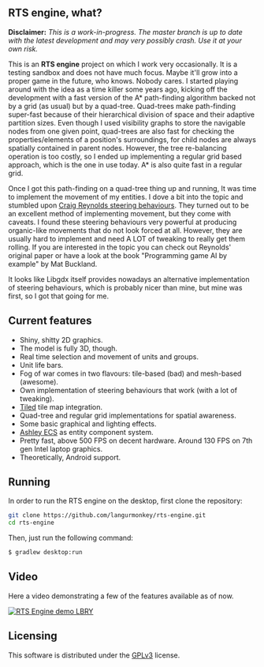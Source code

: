## RTS engine, what?
**Disclaimer:** _This is a work-in-progress. The master branch is up to date with the latest development and may very possibly crash. Use it at your own risk._

This is an **RTS engine** project on which I work very occasionally. It is a testing sandbox and does not have much focus. Maybe it'll grow into a proper game in the future, who knows. Nobody cares.
I started playing around with the idea as a time killer some years ago, kicking off the development with a fast version of the A* path-finding algorithm backed not by a grid (as usual) but by a quad-tree. Quad-trees make path-finding super-fast because of their hierarchical division of space and their adaptive partition sizes. Even though I used visibility graphs to store the navigable nodes from one given point, quad-trees are also fast for checking the properties/elements of a position's surroundings, for child nodes are always spatially contained in parent nodes. However, the tree re-balancing operation is too costly, so I ended up implementing a regular grid based approach, which is the one in use today. A* is also quite fast in a regular grid.

Once I got this path-finding on a quad-tree thing up and running, It was time to implement the movement of my entities. I dove a bit into the topic and stumbled upon [Craig Reynolds steering behaviours](http://www.red3d.com/cwr/papers/1999/gdc99steer.html). They turned out to be an excellent method of implementing movement, but they come with caveats. I found these steering behaviours very powerful at producing organic-like movements that do not look forced at all. However, they are usually hard to implement and need A LOT of tweaking to really get them rolling. If you are interested in the topic you can check out Reynolds' original paper or have a look at the book "Programming game AI by example" by Mat Buckland.

It looks like Libgdx itself provides nowadays an alternative implementation of steering behaviours, which is probably nicer than mine, but mine was first, so I got that going for me.

## Current features
- Shiny, shitty 2D graphics.
- The model is fully 3D, though.
- Real time selection and movement of units and groups.
- Unit life bars.
- Fog of war comes in two flavours: tile-based (bad) and mesh-based (awesome).
- Own implementation of steering behaviours that work (with a lot of tweaking).
- [Tiled](https://www.mapeditor.org) tile map integration.
- Quad-tree and regular grid implementations for spatial awareness.
- Some basic graphical and lighting effects.
- [Ashley ECS](https://github.com/libgdx/ashley) as entity component system.
- Pretty fast, above 500 FPS on decent hardware. Around 130 FPS on 7th gen Intel laptop graphics.
- Theoretically, Android support.


## Running

In order to run the RTS engine on the desktop, first clone the repository:

```bash
git clone https://github.com/langurmonkey/rts-engine.git
cd rts-engine
```

Then, just run the following command:

```bash
$ gradlew desktop:run
```


## Video

Here a video demonstrating a few of the features available as of now.

[![RTS Engine demo LBRY](https://spee.ch/0/2e06489468720cc0.png)](https://odysee.com/@JumpingLangur:1/rts-fogwar-zoom-pathfinding:1 "RTS Engine demo video")

## Licensing

This software is distributed under the [GPLv3](https://www.gnu.org/licenses/quick-guide-gplv3.html) license.
